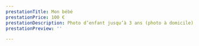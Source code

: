 ```yaml
---
prestationTitle: Mon bébé
prestationPrice: 100 €
prestationDescription: Photo d’enfant jusqu’à 3 ans (photo à domicile).
prestationPreview: ''

---
```

